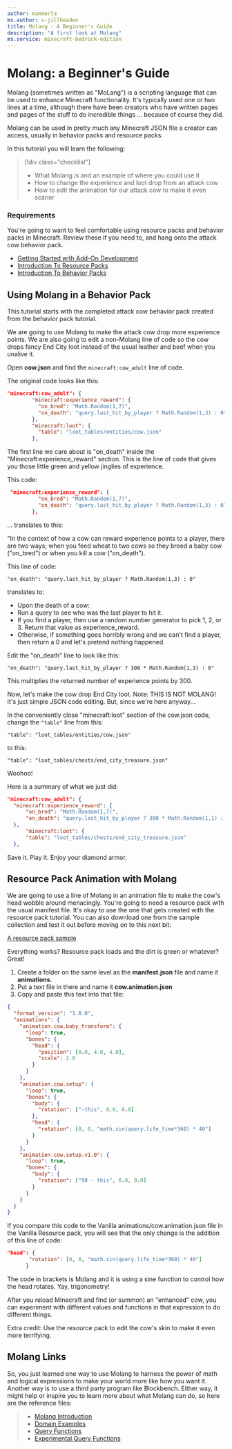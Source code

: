 ```yaml
---
author: mammerla
ms.author: v-jillheaden
title: Molang - A Beginner's Guide
description: "A first look at Molang"
ms.service: minecraft-bedrock-edition
---
```


# Molang: a Beginner's Guide

Molang (sometimes written as "MoLang") is a scripting language that can be used to enhance Minecraft functionality. It's typically used one or two lines at a time, although there have been creators who have written pages and pages of the stuff to do incredible things ... because of course they did.

Molang can be used in pretty much any Minecraft JSON file a creator can access, usually in behavior packs and resource packs.

In this tutorial you will learn the following:

> [!div class="checklist"]
>
> - What Molang is and an example of where you could use it
> - How to change the experience and loot drop from an attack cow
> - How to edit the animation for our attack cow to make it even scarier

### Requirements

You're going to want to feel comfortable using resource packs and behavior packs in Minecraft. Review these if you need to, and hang onto the attack cow behavior pack.

- [Getting Started with Add-On Development](GettingStarted.md)
- [Introduction To Resource Packs](ResourcePack.md)
- [Introduction To Behavior Packs](BehaviorPack.md)

## Using Molang in a Behavior Pack

This tutorial starts with the completed attack cow behavior pack created from the behavior pack tutorial.

We are going to use Molang to make the attack cow drop more experience points. We are also going to edit a non-Molang line of code so the cow drops fancy End City loot instead of the usual leather and beef when you unalive it.

Open **cow.json** and find the `minecraft:cow_adult` line of code.

The original code looks like this:

```json
"minecraft:cow_adult": {
        "minecraft:experience_reward": {
          "on_bred": "Math.Random(1,7)",
          "on_death": "query.last_hit_by_player ? Math.Random(1,3) : 0"
        },
        "minecraft:loot": {
          "table": "loot_tables/entities/cow.json"
        },
```

The first line we care about is "on_death" inside the "Minecraft:experience_reward" section. This is the line of code that gives you those little green and yellow jinglies of experience.

This code:

```json
 "minecraft:experience_reward": {
          "on_bred": "Math.Random(1,7)",
          "on_death": "query.last_hit_by_player ? Math.Random(1,3) : 0"
        },
```

... translates to this:

"In the context of how a cow can reward experience points to a player, there are two ways; when you feed wheat to two cows so they breed a baby cow ("on_bred") or when you kill a cow ("on_death").

This line of code:

`"on_death": "query.last_hit_by_player ? Math.Random(1,3) : 0"`

translates to:

- Upon the death of a cow:
- Run a query to see who was the last player to hit it.
- If you find a player, then use a random number generator to pick 1, 2, or 3. Return that value as experience_reward.
- Otherwise, if something goes horribly wrong and we can't find a player, then return a 0 and let's pretend nothing happened.

Edit the "on_death" line to look like this:

`"on_death": "query.last_hit_by_player ? 300 * Math.Random(1,3) : 0"`

This multiplies the returned number of experience points by 300.

Now, let's make the cow drop End City loot. Note: THIS IS NOT MOLANG! It's just simple JSON code editing. But, since we're here anyway...

In the conveniently close "minecraft:loot" section of the cow.json code, change the `"table"` line from this:

`"table": "loot_tables/entities/cow.json"`

to this:

`"table": "loot_tables/chests/end_city_treasure.json"`

Woohoo!

Here is a summary of what we just did:

```json
"minecraft:cow_adult": {
  "minecraft:experience_reward": {
      "on_bred": "Math.Random(1,7)",
      "on_death": "query.last_hit_by_player ? 300 * Math.Random(1,1) : 0"
  },
      "minecraft:loot": {
      "table": "loot_tables/chests/end_city_treasure.json"
  },
```

Save it. Play it. Enjoy your diamond armor.

## Resource Pack Animation with Molang

We are going to use a line of Molang in an animation file to make the cow's head wobble around menacingly. You're going to need a resource pack with the usual manifest file. It's okay to use the one that gets created with the resource pack tutorial. You can also download one from the sample collection and test it out before moving on to this next bit:

[A resource pack sample](https://github.com/microsoft/minecraft-samples/tree/main/resource_pack_sample)

Everything works? Resource pack loads and the dirt is green or whatever? Great!

1. Create a folder on the same level as the **manifest.json** file and name it **animations**.
1. Put a text file in there and name it **cow.animation.json**
1. Copy and paste this text into that file:

```json
{
  "format_version": "1.8.0",
  "animations": {
    "animation.cow.baby_transform": {
      "loop": true,
      "bones": {
        "head": {
          "position": [0.0, 4.0, 4.0],
          "scale": 2.0
        }
      }
    },
    "animation.cow.setup": {
      "loop": true,
      "bones": {
        "body": {
          "rotation": ["-this", 0.0, 0.0]
        },
        "head": {
          "rotation": [0, 0, "math.sin(query.life_time*360) * 40"]
        }
      }
    },
    "animation.cow.setup.v1.0": {
      "loop": true,
      "bones": {
        "body": {
          "rotation": ["90 - this", 0.0, 0.0]
        }
      }
    }
  }
}

```

If you compare this code to the Vanilla animations/cow.animation.json file in the Vanilla Resource pack, you will see that the only change is the addition of this line of code:

```json
"head": {
       "rotation": [0, 0, "math.sin(query.life_time*360) * 40"]
      }

```

The code in brackets is Molang and it is using a sine function to control how the head rotates. Yay, trigonometry!

After you reload Minecraft and find (or summon) an "enhanced" cow, you can experiment with different values and functions in that expression to do different things.

Extra credit: Use the resource pack to edit the cow's skin to make it even more terrifying.

## Molang Links

So, you just learned one way to use Molang to harness the power of math and logical expressions to make your world more like how you want it. Another way is to use a third party program like Blockbench. Either way, it might help or inspire you to learn more about what Molang can do, so here are the reference files:

>- [Molang Introduction](../Reference/Content/MolangReference/Examples/MolangConcepts/MolangIntroduction.md)
>- [Domain Examples](../Reference/Content/MolangReference/Examples/MolangConcepts/DomainExamples.md)
>- [Query Functions](../Reference/Content/MolangReference/Examples/MolangConcepts/QueryFunctions.md)
>- [Experimental Query Functions](../Reference/Content/MolangReference/Examples/MolangConcepts/ExperimentalQueryFunctions.md)
